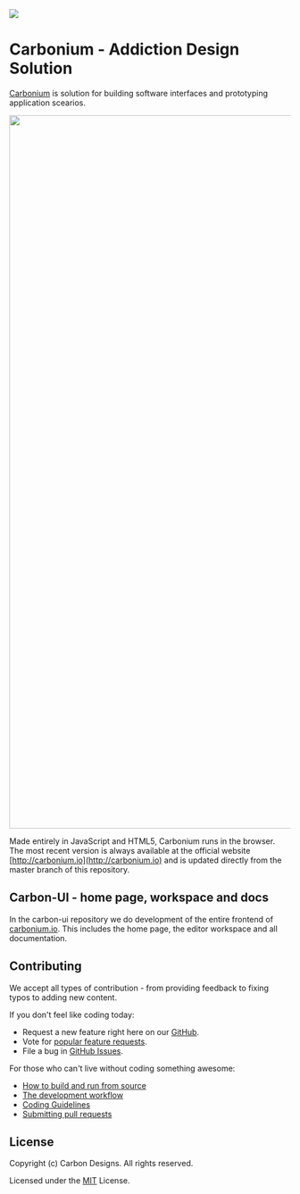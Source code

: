 <img src="https://carbonproject.visualstudio.com/_apis/public/build/definitions/97eb78ba-a4c2-454d-8939-441ef92e1bdc/4/badge"/>

# Carbonium - Addiction Design Solution

[Carbonium](http://carbonium.io) is solution for building software interfaces and prototyping application scearios.

<p align="center">
<img width="1278" alt="Carbonium in action" src="https://cloud.githubusercontent.com/assets/27830024/26562361/fa98c41e-44c5-11e7-968f-6835ccade858.png">
</p>

Made entirely in JavaScript and HTML5, Carbonium runs in the browser. The most recent version is always available at the official website [http://carbonium.io](http://carbonium.io) and is updated directly from the master branch of this repository.

## Carbon-UI - home page, workspace and docs

In the carbon-ui repository we do development of the entire frontend of [carbonium.io](http://carbonium.io). This includes the home page, the editor workspace and all documentation.

## Contributing

We accept all types of contribution - from providing feedback to fixing typos to adding new content.

If you don't feel like coding today:
* Request a new feature right here on our [GitHub](https://github.com/CarbonDesigns/carbon-ui/issues?q=is%3Aopen+is%3Aissue+label%3Afeature-request+sort%3Areactions-%2B1-desc).
* Vote for [popular feature requests](https://github.com/CarbonDesigns/carbon-ui/issues?q=is%3Aopen+is%3Aissue+label%3Afeature-request+sort%3Areactions-%2B1-desc).
* File a bug in [GitHub Issues](https://github.com/CarbonDesigns/carbon-ui/issues).

For those who can't live without coding something awesome:
* [How to build and run from source](https://github.com/CarbonDesigns/carbon-ui/wiki/How-to-Contribute#build-and-run-from-source)
* [The development workflow](https://github.com/CarbonDesigns/carbon-ui/wiki/How-to-Contribute#development-workflow)
* [Coding Guidelines](https://github.com/CarbonDesigns/carbon-ui/wiki/Coding-Guidelines)
* [Submitting pull requests](https://github.com/CarbonDesigns/carbon-ui/wiki/How-to-Contribute#pull-requests)

## License

Copyright (c) Carbon Designs. All rights reserved.

Licensed under the [MIT](https://github.com/CarbonDesigns/carbon-ui/blob/master/LICENSE) License.